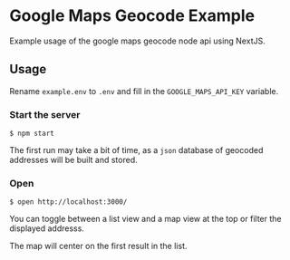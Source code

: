 # Google Maps Geocode Example

Example usage of the google maps geocode node api using NextJS.

## Usage

Rename `example.env` to `.env` and fill in the `GOOGLE_MAPS_API_KEY` variable.

### Start the server

`$ npm start`

The first run may take a bit of time, as a `json` database of geocoded addresses will be built and stored.

### Open

`$ open http://localhost:3000/`

You can toggle between a list view and a map view at the top or filter the displayed addresss.

The map will center on the first result in the list.

